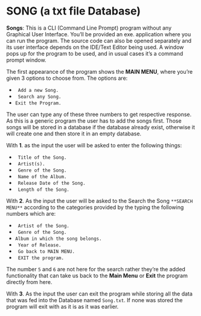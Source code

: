 # SONG (a txt file Database)

**Songs**: This is a CLI (Command Line Prompt) program without any Graphical User Interface. You’ll be provided an exe. application where you can run the program. The source code can also be opened separately and its user interface depends on the IDE/Text Editor being used. A window pops up for the program to be used, and in usual cases it’s a command prompt window. 

The first appearance of the program shows the **MAIN MENU**, where you’re given 3 options to choose from. The options are: 
* ` Add a new Song.` 
* ` Search any Song.`
* `Exit the Program.`

The user can type any of these three numbers to get respective response. As this is a generic program the user has to add the songs first. Those songs will be stored in a database if the database already exist, otherwise it will create one and then store it in an empty database.

With **1**. as the input the user will be asked to enter the following things: 
* ` Title of the Song.` 
* ` Artist(s).`
* ` Genre of the Song.`
* ` Name of the Album.`
* ` Release Date of the Song.`
* ` Length of the Song.`

With **2**. As the input the user will be asked to the Search the Song `**SEARCH MENU**` according to the categories provided by the typing the following numbers which are: 
* ` Artist of the Song.` 
* ` Genre of the Song.`
* `Album in which the song belongs.`
* ` Year of Release.`
* ` Go back to MAIN MENU.`
* ` EXIT the program.` 

The number `5` and `6` are not here for the search rather they’re the added functionality that can take us back to the **Main Menu** or **Exit** the program directly from here. 

With **3**. As the input the user can exit the program while storing all the data that was fed into the Database named `Song.txt`. If none was stored the program will exit with as it is as it was earlier.
